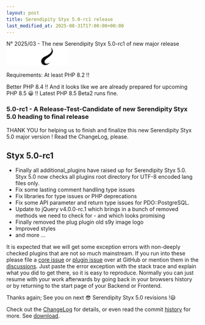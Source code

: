 ```yaml
---
layout: post
title: Serendipity Styx 5.0-rc1 release
last_modified_at: 2025-08-31T17:00:00+00:00
---
```


N° 2025/03 - The new Serendipity Styx 5.0-rc1 of new major release <img class="php8" src="/i/b/logo_php8_4.svg" alt="php8.4" width="160" height="48">

Requirements: At least PHP 8.2 !!

Better PHP 8.4 !! And it looks like we are already prepared for upcoming PHP 8.5 😀 !! Latest PHP 8.5 Beta2 runs fine.

### 5.0-rc1 - A Release-Test-Candidate of new Serendipity Styx 5.0 heading to final release

THANK YOU for helping us to finish and finalize this new Serendipity Styx 5.0 major version ! Read the ChangeLog, please.

## Styx 5.0-rc1

  - Finally all additional_plugins have raised up for Serendipity Styx 5.0. Styx 5.0 now checks all plugins root directory for UTF-8 encoded lang files only.
  - Fix some lasting comment handling type issues
  - Fix libraries for type issues or PHP deprecations
  - Fix some API parameter and return type issues for PDO::PostgreSQL.
  - Update to jQuery v4.0.0-rc.1 which brings in a bunch of removed methods we need to check for - and which looks promising
  - Finally removed the plug plugin old s9y image logo
  - Improved styles
  - and more ...

It is expected that we will get some exception errors with non-deeply checked plugins that are not so much mainstream. If you run into these please file a [core issue](https://github.com/ophian/styx/issues) or [plugin issue](https://github.com/ophian/additional_plugins/issues) over at GitHub or mention them in the [discussions](https://github.com/ophian/styx/discussions). Just paste the error exception with the stack trace and explain what you did to get there, so it is easy to reproduce. Normally you can just resume with your work afterwards by going back in your browsers history or by returning to the start page of your Backend or Frontend.

Thanks again; See you on next 😎 Serendipity Styx 5.0 revisions !😃

Check out the [ChangeLog](https://github.com/ophian/styx/blob/5.0-rc1/docs/NEWS) for details, or even read the commit [history](https://github.com/ophian/styx/commits/5.0-rc1) for more. See [download](https://github.com/ophian/styx/releases/tag/5.0-rc1).

